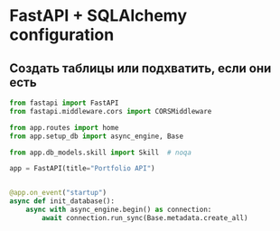 # FastAPI + SQLAlchemy configuration

## Создать таблицы или подхватить, если они есть

```py
from fastapi import FastAPI
from fastapi.middleware.cors import CORSMiddleware

from app.routes import home
from app.setup_db import async_engine, Base

from app.db_models.skill import Skill  # noqa

app = FastAPI(title="Portfolio API")


@app.on_event("startup")
async def init_database():
    async with async_engine.begin() as connection:
        await connection.run_sync(Base.metadata.create_all)
```
